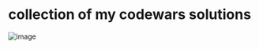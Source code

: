 # collection of my codewars solutions
![image](https://www.codewars.com/users/joha4022/badges/large) <br>
